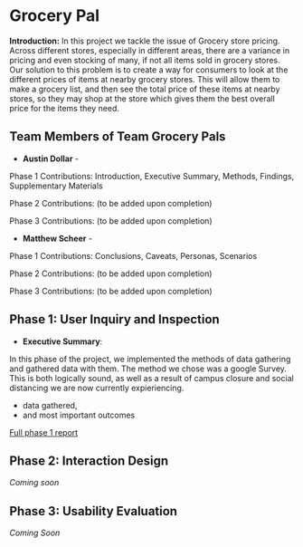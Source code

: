 # Grocery Pal

**Introduction:**
In this project we tackle the issue of Grocery store pricing. Across different stores, especially in different areas,
there are a variance in pricing and even stocking of many, if not all items sold in grocery stores. Our solution to this
problem is to create a way for consumers to look at the different prices of items at nearby grocery stores. This will allow them to make a grocery list, and then see the total price of these items at nearby stores, so they may shop at the store which gives them the best overall price for the items they need.  

## Team Members of Team Grocery Pals

* **Austin Dollar** - 

Phase 1 Contributions:
Introduction,
Executive Summary,
Methods,
Findings,
Supplementary Materials

Phase 2 Contributions:
(to be added upon completion)

Phase 3 Contributions:
(to be added upon completion)

* **Matthew Scheer** - 

Phase 1 Contributions:
Conclusions,
Caveats,
Personas,
Scenarios

Phase 2 Contributions:
(to be added upon completion)

Phase 3 Contributions:
(to be added upon completion)

## Phase 1: User Inquiry and Inspection

* **Executive Summary**:

In this phase of the project, we implemented the methods of data gathering and gathered data with them. The method we chose was a google Survey. This is both logically sound, as well as a result of campus closure and social distancing we are now currently expieriencing. 

* data gathered,
* and most important outcomes

[Full phase 1 report](phase1/)

## Phase 2: Interaction Design

*Coming soon*

## Phase 3: Usability Evaluation

*Coming Soon*
